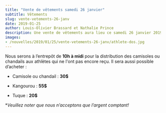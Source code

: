 ```yaml
---
title: "Vente de vêtements samedi 26 janvier"
subtitle: Vêtements
slug: vente-vetements-26-janv
date: 2019-01-25
author: Louis-Olivier Brassard et Nathalie Prince
description: Une vente de vêtements aura lieu ce samedi 26 janvier 2019 à la PST.
images:
- /nouvelles/2019/01/25/vente-vetements-26-janv/athlete-dos.jpg
---
```


Nous serons à l’entrepôt de **10h à midi** pour la distribution des camisoles ou chandails aux athlètes qui ne l'ont pas encore reçu. Il sera aussi possible d’acheter :

* Camisole ou chandail : **30$**

* Kangourou : **55$**

* Tuque : **20$**

**Veuillez noter que nous n’acceptons que l’argent comptant!*